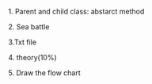 1\. Parent and child class: abstarct method

2\. Sea battle

3\.Txt file

4\. theory(10%)

5\. Draw the flow chart